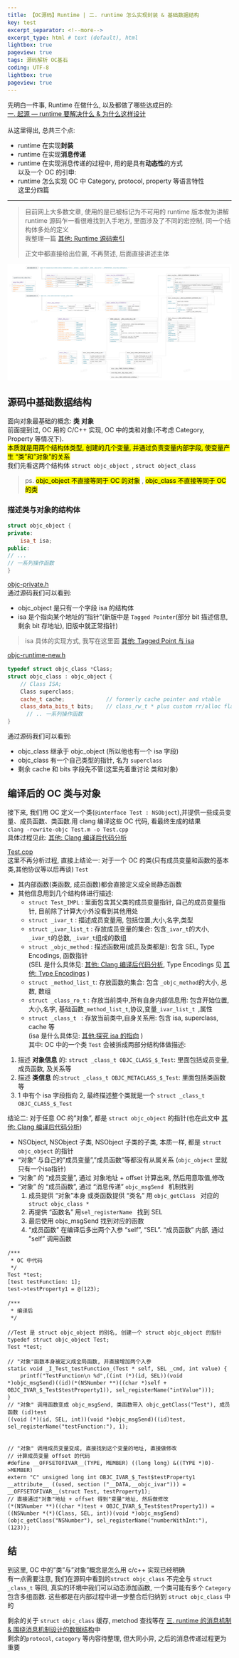 ```yaml
---
title: 【OC源码】Runtime | 二. runtime 怎么实现封装 & 基础数据结构      
key: test
excerpt_separator: <!--more-->
excerpt_type: html # text (default), html
lightbox: true
pageview: true
tags: 源码解析 OC基石
coding: UTF-8
lightbox: true
pageview: true
---  
```

先明白一件事, Runtime 在做什么, 以及都做了哪些达成目的:  
[一. 起源 — runtime 要解决什么 & 为什么这样设计](https://mjxin.github.io/2020/08/27/OC%E5%9F%BA%E7%9F%B3-Runtime-%E6%AD%A3%E6%96%871.html)  
<br/>
从这里得出, 总共三个点:  
* runtime 在实现**封装**  
* runtime 在实现**消息传递**  
* runtime 在实现消息传递的过程中, 用的是具有**动态性**的方式  
以及一个 OC 的引申:  
* runtime 怎么实现 OC 中 Category, protocol, property 等语言特性  
这里分四篇  

- - - -  
  
> 目前网上大多数文章, 使用的是已被标记为不可用的 runtime 版本做为讲解    
> runtime 源码乍一看很难找到入手地方, 里面涉及了不同的宏控制, 同一个结构体多处的定义    
> 我整理一篇 [其他: Runtime 源码索引](https://mjxin.github.io/2020/07/01/OC%E5%9F%BA%E7%9F%B3-Runtime-%E9%99%84%E5%BD%95-%E6%BA%90%E7%A0%81%E7%B4%A2%E5%BC%95.html)    
>     
> 正文中都直接给出位置, 不再赘述, 后面直接讲述主体    
  
![](/assets/images/源码解析/runtime/%E6%99%BA%E8%83%BD%E6%88%AA%E5%9B%BE%2014.png)  
  
## 源码中基础数据结构  
面向对象最基础的概念: **类**  **对象**  
前面提到过, OC 用的 C/C++ 实现, OC 中的类和对象(不考虑 Category, Property 等情况下).   
<mark>本质就是用两个结构体类型, 创建的几个变量, 并通过负责变量内部字段, 使变量产生 “类”和”对象”的关系</mark>  
我们先看这两个结构体 `struct objc_object `, `struct object_class`  
> ps. <mark>objc_object 不直接等同于 OC 的对象</mark> , <mark>objc_class 不直接等同于 OC 的类</mark>    
  
### 描述类与对象的结构体  
```c++  
struct objc_object {  
private:  
    isa_t isa;  
public:   
// ...  
// 一系列操作函数  
}  
```  
<a href='/assets/images/源码解析/runtime/objc-private.h'>objc-private.h</a>  
通过源码我们可以看到:   
* objc_object 是只有一个字段 isa 的结构体  
* isa 是个指向某个地址的”指针”(新版中是 `Tagged Pointer`(部分 bit 描述信息, 剩余 bit 存地址), 旧版中就正常指针)  
> isa 具体的实现方式, 我写在这里面 [其他: Tagged Point 与 isa](https://mjxin.github.io/2020/07/01/OC%E5%9F%BA%E7%9F%B3-Runtime-%E9%99%84%E5%BD%95-TaggedPointer%E4%B8%8Eisa.html)    
  
<a href='/assets/images/源码解析/runtime/objc-runtime-new.h'>objc-runtime-new.h</a>  
```c++  
typedef struct objc_class *Class;  
struct objc_class : objc_object {  
    // Class ISA;  
    Class superclass;  
    cache_t cache;             // formerly cache pointer and vtable  
    class_data_bits_t bits;    // class_rw_t * plus custom rr/alloc flags  
	  // .. 一系列操作函数  
}  
```  
通过源码我们可以看到:   
* objc_class 继承于 objc_object (所以他也有一个 isa 字段)  
* objc_class 有一个自己类型的指针, 名为 `superclass`  
* 剩余 cache 和 bits 字段先不管(这里先着重讨论 类和对象)  
  
## 编译后的 OC 类与对象  
接下来, 我们用 OC 定义一个类(`@interface Test : NSObject`),并提供一些成员变量、成员函数、类函数.用 clang 编译这些 OC 代码, 看最终生成的结果  
`clang -rewrite-objc Test.m -o Test.cpp`  
具体过程见此: [其他: Clang 编译后代码分析](https://mjxin.github.io/2020/07/01/OC%E5%9F%BA%E7%9F%B3-Runtime-%E9%99%84%E5%BD%95-Clang%E7%BC%96%E8%AF%91%E5%90%8E%E7%9A%84%E6%95%B0%E6%8D%AE%E7%BB%93%E6%9E%84.html)  
  
<a href='/assets/images/源码解析/runtime/Test.cpp'>Test.cpp</a>  
这里不再分析过程, 直接上结论一: 对于一个 OC 的类(只有成员变量和函数的基本类,其他协议等以后再谈) `Test`  
* 其内部函数(类函数, 成员函数)都会直接定义成全局静态函数  
* 其他信息用到几个结构体进行描述:  
	* `struct Test_IMPL`     : 里面包含其父类的成员变量指针, 自己的成员变量指针, 目前除了计算大小外没看到其他用处  
	* `struct _ivar_t`       : 描述成员变量用, 包括位置,大小,名字,类型  
	* `struct _ivar_list_t`  : 存放成员变量的集合: 包含`_ivar_t`的大小, `_ivar_t`的总数, `_ivar_t`组成的数组  
	* `struct _objc_method`  : 描述函数用(成员及类都是): 包含 SEL, Type Encodings, 函数指针  
		(SEL 是什么具体见: [其他: Clang 编译后代码分析](https://mjxin.github.io/2020/07/01/OC%E5%9F%BA%E7%9F%B3-Runtime-%E9%99%84%E5%BD%95-Clang%E7%BC%96%E8%AF%91%E5%90%8E%E7%9A%84%E6%95%B0%E6%8D%AE%E7%BB%93%E6%9E%84.html), Type Encodings 见 [其他: Type Encodings](https://mjxin.github.io/2020/07/01/OC%E5%9F%BA%E7%9F%B3-Runtime-%E9%99%84%E5%BD%95-TypeEncoding.html) )  
	* `struct _method_list_t`: 存放函数的集合: 包含 `_objc_method`的大小, 总数, 数组  
	* `struct _class_ro_t`   : 存放当前类中,所有自身内部信息用: 包含开始位置,大小,名字, 基础函数`_method_list_t`,协议,变量`_ivar_list_t `,属性  
	* `struct _class_t `     : 存放当前类中,自身关系用: 包含 isa, superclass, cache 等  
		(isa 是什么具体见: [其他:探究 isa 的指向](https://mjxin.github.io/2020/07/01/OC%E5%9F%BA%E7%9F%B3-Runtime-%E9%99%84%E5%BD%95-%E6%8E%A2%E7%A9%B6-isa-%E7%9A%84%E6%8C%87%E5%90%91.html) )  
其中: OC 中的一个类 `Test` 会被拆成两部分结构体做描述:  
1. 描述 **对象信息** 的: `struct _class_t OBJC_CLASS_$_Test`: 里面包括成员变量, 成员函数, 及关系等  
2. 描述 **类信息**   的:`struct _class_t OBJC_METACLASS_$_Test`: 里面包括类函数等  
3. 1 中有个 isa 字段指向 2, 最终描述整个类就是一个 `struct _class_t OBJC_CLASS_$_Test`  
  
结论二: 对于任意 OC 的”对象”, 都是 `struct objc_object` 的指针(也在此文中 [其他: Clang 编译后代码分析](https://mjxin.github.io/2020/07/01/OC%E5%9F%BA%E7%9F%B3-Runtime-%E9%99%84%E5%BD%95-Clang%E7%BC%96%E8%AF%91%E5%90%8E%E7%9A%84%E6%95%B0%E6%8D%AE%E7%BB%93%E6%9E%84.html))  
* NSObject, NSObject 子类, NSObject 子类的子类, 本质一样, 都是 `struct objc_object` 的指针  
* “对象” 与自己的”成员变量”,”成员函数”等都没有从属关系 (`objc_object` 里就只有一个isa指针)  
* “对象” 的 “成员变量”, 通过 对象地址 + offset 计算出来, 然后用意取值,修改  
* “对象” 的 “成员函数”, 通过 “消息传递” `objc_msgSend ` 机制找到  
	1. 成员提供 “对象”本身 或类函数提供 “类名” 用 `objc_getClass ` 对应的 `struct objc_class *`   
	2. 再提供 “函数名” 用`sel_registerName ` 找到 SEL  
	3. 最后使用 objc_msgSend 找到对应的函数  
	4. “成员函数” 在编译后多出两个入参 “self”, “SEL”.  “成员函数” 内部, 通过 ”self” 调用函数  
  
```objc  
/***  
 * OC 中代码  
 */  
Test *test;  
[test testFunction: 1];  
test->testProperty1 = @(123);  
  
/***  
 * 编译后  
 */  
  
//Test 是 struct objc_object 的别名, 创建一个 struct objc_object 的指针  
typedef struct objc_object Test;    
Test *test;   
  
// "对象"函数本身被定义成全局函数, 并直接增加两个入参  
static void _I_Test_testFunction_(Test * self, SEL _cmd, int value) {  
    printf("TestFunction\n %d",((int (*)(id, SEL))(void *)objc_msgSend)((id)(*(NSNumber **)((char *)self + OBJC_IVAR_$_Test$testProperty1)), sel_registerName("intValue")));  
}  
// "对象" 调用函数变成 objc_msgSend, 类函数带入 objc_getClass("Test"), 成员函数 (id)test  
((void (*)(id, SEL, int))(void *)objc_msgSend)((id)test, sel_registerName("testFunction:"), 1);  
  
  
// "对象" 调用成员变量变成, 直接找到这个变量的地址, 直接做修改  
// 计算成员变量 offset 的代码  
#define __OFFSETOFIVAR__(TYPE, MEMBER) ((long long) &((TYPE *)0)->MEMBER)  
extern "C" unsigned long int OBJC_IVAR_$_Test$testProperty1 __attribute__ ((used, section ("__DATA,__objc_ivar"))) = __OFFSETOFIVAR__(struct Test, testProperty1);  
// 直接通过"对象"地址 + offset 得到"变量"地址, 然后做修改  
(*(NSNumber **)((char *)test + OBJC_IVAR_$_Test$testProperty1)) = ((NSNumber *(*)(Class, SEL, int))(void *)objc_msgSend)(objc_getClass("NSNumber"), sel_registerName("numberWithInt:"), (123));  
```  
  
## 结  
到这里, OC 中的”类”与”对象”概念是怎么用 c/c++ 实现已经明确  
有一点需要注意, 我们在源码中看到的`struct objc_class` 不完全与 `struct _class_t` 等同, 真实的环境中我们可以动态添加函数, 一个类可能有多个 `Category` 包含多组函数. 这些都是在内部过程中进一步整合后归纳到 `struct objc_class` 中的  
  
剩余的关于 `struct objc_class` 缓存, metchod 查找等在 [三. runtime 的消息机制 & 围绕消息机制设计的数据结构](https://mjxin.github.io/2020/08/25/OC%E5%9F%BA%E7%9F%B3-Runtime-%E6%AD%A3%E6%96%873.html)中  
剩余的`protocol`, `category` 等内容待整理, 但大同小异, 之后的消息传递过程更为重要  
  
  